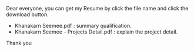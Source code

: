 Dear everyone,  you can get my Resume by click the file name and click the download button.
- Khanakarn Seemee.pdf : summary qualification.
- Khanakarn Seemee - Projects Detail.pdf : explain the project detail.

Thank you
